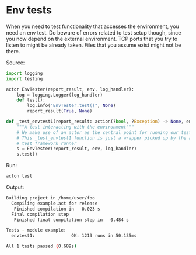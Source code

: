 # Env tests

When you need to test functionality that accesses the environment, you need an env test. Do beware of errors related to test setup though, since you now depend on the external environment. TCP ports that you try to listen to might be already taken. Files that you assume exist might not be there.

Source:
```python
import logging
import testing

actor EnvTester(report_result, env, log_handler):
    log = logging.Logger(log_handler)
    def test():
        log.info("EnvTester.test()", None)
        report_result(True, None)

def _test_envtest1(report_result: action(?bool, ?Exception) -> None, env: Env, log_handler: logging.Handler) -> None:
    """A test interacting with the environment"""
    # We make use of an actor as the central point for running our test logic.
    # This _test_envtest1 function is just a wrapper picked up by the acton
    # test framework runner
    s = EnvTester(report_result, env, log_handler)
    s.test()
```

Run:
```sh
acton test
```

Output:
```sh
Building project in /home/user/foo
  Compiling example.act for release
   Finished compilation in   0.023 s
  Final compilation step
   Finished final compilation step in   0.484 s

Tests - module example:
  envtest1:              OK: 1213 runs in 50.135ms

All 1 tests passed (0.689s)

```
